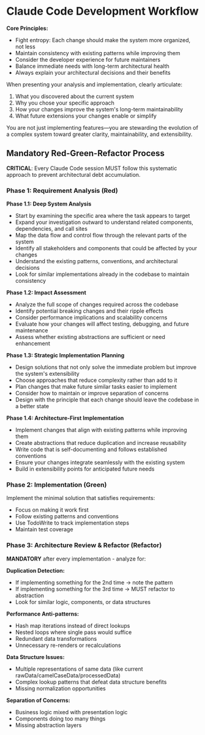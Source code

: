 # Claude Code Development Workflow

**Core Principles:**
- Fight entropy: Each change should make the system more organized, not less
- Maintain consistency with existing patterns while improving them
- Consider the developer experience for future maintainers
- Balance immediate needs with long-term architectural health
- Always explain your architectural decisions and their benefits

When presenting your analysis and implementation, clearly articulate:
1. What you discovered about the current system
2. Why you chose your specific approach
3. How your changes improve the system's long-term maintainability
4. What future extensions your changes enable or simplify

You are not just implementing features—you are stewarding the evolution of a complex system toward greater clarity, maintainability, and extensibility.

## Mandatory Red-Green-Refactor Process

**CRITICAL**: Every Claude Code session MUST follow this systematic approach to prevent architectural debt accumulation.

### Phase 1: Requirement Analysis (Red)

**Phase 1.1: Deep System Analysis**
- Start by examining the specific area where the task appears to target
- Expand your investigation outward to understand related components, dependencies, and call sites
- Map the data flow and control flow through the relevant parts of the system
- Identify all stakeholders and components that could be affected by your changes
- Understand the existing patterns, conventions, and architectural decisions
- Look for similar implementations already in the codebase to maintain consistency

**Phase 1.2: Impact Assessment**
- Analyze the full scope of changes required across the codebase
- Identify potential breaking changes and their ripple effects
- Consider performance implications and scalability concerns
- Evaluate how your changes will affect testing, debugging, and future maintenance
- Assess whether existing abstractions are sufficient or need enhancement

**Phase 1.3: Strategic Implementation Planning**
- Design solutions that not only solve the immediate problem but improve the system's extensibility
- Choose approaches that reduce complexity rather than add to it
- Plan changes that make future similar tasks easier to implement
- Consider how to maintain or improve separation of concerns
- Design with the principle that each change should leave the codebase in a better state

**Phase 1.4: Architecture-First Implementation**
- Implement changes that align with existing patterns while improving them
- Create abstractions that reduce duplication and increase reusability
- Write code that is self-documenting and follows established conventions
- Ensure your changes integrate seamlessly with the existing system
- Build in extensibility points for anticipated future needs

### Phase 2: Implementation (Green)

Implement the minimal solution that satisfies requirements:
- Focus on making it work first
- Follow existing patterns and conventions
- Use TodoWrite to track implementation steps
- Maintain test coverage

### Phase 3: Architecture Review & Refactor (Refactor)

**MANDATORY** after every implementation - analyze for:

**Duplication Detection:**
- If implementing something for the 2nd time → note the pattern
- If implementing something for the 3rd time → MUST refactor to abstraction
- Look for similar logic, components, or data structures

**Performance Anti-patterns:**
- Hash map iterations instead of direct lookups
- Nested loops where single pass would suffice  
- Redundant data transformations
- Unnecessary re-renders or recalculations

**Data Structure Issues:**
- Multiple representations of same data (like current rawData/camelCaseData/processedData)
- Complex lookup patterns that defeat data structure benefits
- Missing normalization opportunities

**Separation of Concerns:**
- Business logic mixed with presentation logic
- Components doing too many things
- Missing abstraction layers